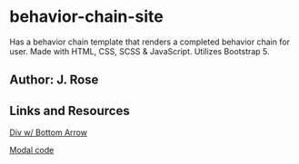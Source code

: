 # behavior-chain-site

Has a behavior chain template that renders a completed behavior chain for user. Made with HTML, CSS, SCSS &amp; JavaScript. Utilizes Bootstrap 5.

## Author: J. Rose

## Links and Resources

[Div w/ Bottom Arrow](https://codepen.io/TerabyteTiger/pen/BvdVGg?editors=1100)

[Modal code](https://www.w3docs.com/snippets/javascript/how-to-create-a-modal-dialog-box-with-css-and-javascript.html)
